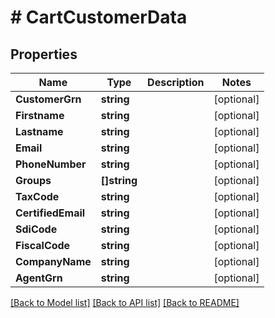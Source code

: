 # # CartCustomerData


## Properties 


Name | Type | Description | Notes
------------ | ------------- | ------------- | -------------
**CustomerGrn**| **string** |   | [optional]
**Firstname**| **string** |   | [optional]
**Lastname**| **string** |   | [optional]
**Email**| **string** |   | [optional]
**PhoneNumber**| **string** |   | [optional]
**Groups**| **[]string** |   | [optional]
**TaxCode**| **string** |   | [optional]
**CertifiedEmail**| **string** |   | [optional]
**SdiCode**| **string** |   | [optional]
**FiscalCode**| **string** |   | [optional]
**CompanyName**| **string** |   | [optional]
**AgentGrn**| **string** |   | [optional]


[[Back to Model list]](../../README.md#models) [[Back to API list]](../../README.md#endpoints) [[Back to README]](../../README.md)

